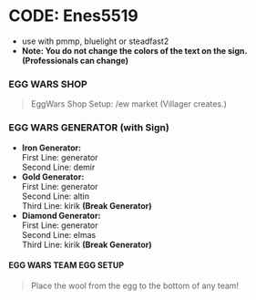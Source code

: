 # CODE: Enes5519
 - use with pmmp, bluelight or steadfast2 <br />
 - **Note: You do not change the colors of the text on the sign. (Professionals can change)**

### EGG WARS SHOP
> EggWars Shop Setup: /ew market (Villager creates.) <br />

### EGG WARS GENERATOR (with Sign)
 - <b>Iron Generator:</b> <br />
First Line: generator <br />
Second Line: demir <br />
 - <b>Gold Generator:</b> <br />
First Line: generator <br />
Second Line: altin <br />
Third Line: kirik **(Break Generator)** <br />
 - <b>Diamond Generator:</b> <br />
First Line: generator <br />
Second Line: elmas <br />
Third Line: kirik **(Break Generator)** <br />

#### EGG WARS TEAM EGG SETUP
> Place the wool from the egg to the bottom of any team!
